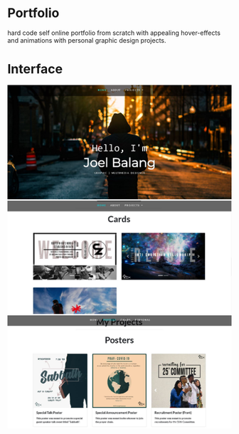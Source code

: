 # Portfolio
hard code self online portfolio from scratch with appealing hover-effects and animations with personal graphic design projects.

# Interface
![header](/interface/header.JPG)
![cards](/interface/cards.JPG)
![posters](/interface/posters.JPG)
